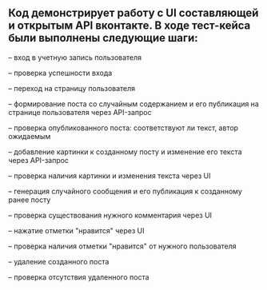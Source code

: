 ## Код демонстрирует работу с UI составляющей и открытым API вконтакте. В ходе тест-кейса были выполнены следующие шаги: 
 – вход в учетную запись пользователя 
 
 – проверка успешности входа 
 
 – переход на страницу пользователя
 
 – формирование поста со случайным содержанием и его публикация на странице пользователя через API-запрос
 
 – проверка опубликованного поста: соответствуют ли текст, автор ожидаемым
 
 – добавление картинки к созданному посту и изменение его текста через API-запрос
 
 – проверка наличия картинки и изменения текста через UI
 
 – генерация случайного сообщения и его публикация к созданному ранее посту
 
 – проверка существования нужного комментария через UI
 
 – нажатие отметки "нравится" через UI
 
 – проверка наличия отметки "нравится" от нужного пользователя
 
 – удаление созданного поста
 
 – проверка отсутствия удаленного поста 
